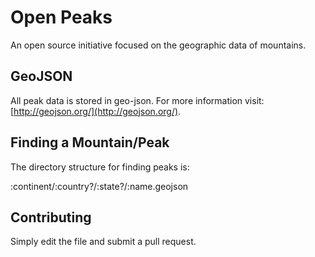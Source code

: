 # Open Peaks
An open source initiative focused on the geographic data of mountains.

## GeoJSON

All peak data is stored in geo-json. For more information visit: [http://geojson.org/](http://geojson.org/).

## Finding a Mountain/Peak

The directory structure for finding peaks is:

:continent/:country?/:state?/:name.geojson

## Contributing

Simply edit the file and submit a pull request.

